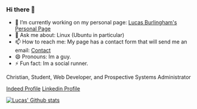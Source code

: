 ### Hi there 👋

- 🔭 I’m currently working on my personal page: [Lucas Burlingham's Personal Page](https://lucasburlingham.netlify.app)
- 💬 Ask me about: Linux (Ubuntu in particular)
- 📫 How to reach me: My page has a contact form that will send me an email: [Contact](https://lucasburlingham.netlify.app/#contact)
- 😄 Pronouns: Im a guy.
- ⚡ Fun fact: Im a social runner.


Christian, Student, Web Developer, and Prospective Systems
Administrator


<a class="btn btn-primary btn-md" href="https://my.indeed.com/p/lucasb-1g9vcma" target="_blank"
role="button">Indeed Profile</a>
<a class="btn btn-primary btn-md" href="https://www.linkedin.com/in/lucas-burlingham" target="_blank" role="button">Linkedin Profile</a>


[![Lucas' Github stats](https://github-readme-stats.vercel.app/api?username=lucasburlingham)](https://github.com/anuraghazra/github-readme-stats)


